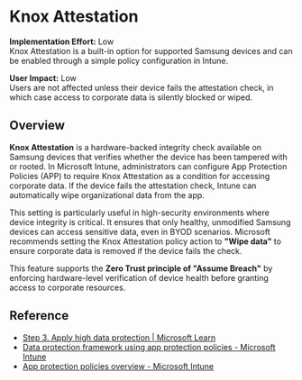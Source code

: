 # Knox Attestation

**Implementation Effort:** Low  
Knox Attestation is a built-in option for supported Samsung devices and can be enabled through a simple policy configuration in Intune.

**User Impact:** Low  
Users are not affected unless their device fails the attestation check, in which case access to corporate data is silently blocked or wiped.

## Overview

**Knox Attestation** is a hardware-backed integrity check available on Samsung devices that verifies whether the device has been tampered with or rooted. In Microsoft Intune, administrators can configure App Protection Policies (APP) to require Knox Attestation as a condition for accessing corporate data. If the device fails the attestation check, Intune can automatically wipe organizational data from the app.

This setting is particularly useful in high-security environments where device integrity is critical. It ensures that only healthy, unmodified Samsung devices can access sensitive data, even in BYOD scenarios. Microsoft recommends setting the Knox Attestation policy action to **"Wipe data"** to ensure corporate data is removed if the device fails the check.

This feature supports the **Zero Trust principle of "Assume Breach"** by enforcing hardware-level verification of device health before granting access to corporate resources.

## Reference

- [Step 3. Apply high data protection | Microsoft Learn](https://learn.microsoft.com/en-us/microsoft-365/solutions/apps-protect-step-3?view=o365-worldwide)
- [Data protection framework using app protection policies - Microsoft Intune](https://learn.microsoft.com/en-us/intune/intune-service/apps/app-protection-framework)
- [App protection policies overview - Microsoft Intune](https://learn.microsoft.com/en-us/intune/intune-service/apps/app-protection-policy)
